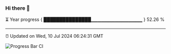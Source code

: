 ### Hi there 👋

⏳ Year progress { ███████████████▁▁▁▁▁▁▁▁▁▁▁▁▁▁▁ } 52.26 %

---

⏰ Updated on Wed, 10 Jul 2024 06:24:31 GMT

![Progress Bar CI](https://github.com/liununu/liununu/workflows/Progress%20Bar%20CI/badge.svg)
